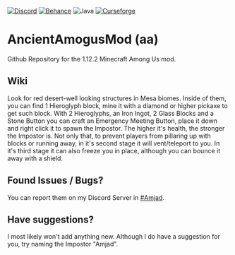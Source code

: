 [![Discord](https://img.shields.io/badge/Discord-5865F2?style=for-the-badge&logo=discord&logoColor=white)](https://discord.com)
[![Behance](https://img.shields.io/badge/-Behance-blue?style=for-the-badge&logo=behance&logoColor=white)](https://www.behance.net/stefanobottero)
![Java](https://img.shields.io/badge/java-%23ED8B00.svg?style=for-the-badge&logo=java&logoColor=white)
[![Curseforge](https://cf.way2muchnoise.eu/jei.svg)](https://curseforge.com)
# AncientAmogusMod (aa)
Github Repository for the 1.12.2 Minecraft Among Us mod.

## Wiki
Look for red desert-well looking structures in Mesa biomes. Inside of them, you can find 1 Hieroglyph block, mine it with a diamond or higher pickaxe to get such block.
With 2 Hieroglyphs, an Iron Ingot, 2 Glass Blocks and a Stone Button you can craft an Emergency Meeting Button, place it down and right click it to spawn the Impostor.
The higher it's health, the stronger the Impostor is. Not only that, to prevent players from pillaring up with blocks or running away, in it's second stage it will vent/teleport to you. In it's third stage it can also freeze you in place, although you can bounce it away with a shield.

## Found Issues / Bugs?
You can report them on my Discord Server in [#Amjad](https://discord.com).

## Have suggestions?
I most likely won't add anything new.
Although I do have a suggestion for you, try naming the Impostor "Amjad".
